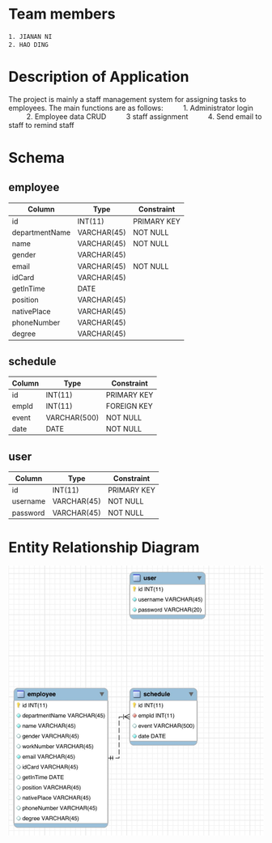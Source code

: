 # Team members
    1. JIANAN NI
    2. HAO DING

# Description of Application
The project is mainly a staff management system for assigning tasks to employees. The main functions are as follows:
         1. Administrator login
         2. Employee data CRUD
         3 staff assignment
         4. Send email to staff to remind staff

# Schema
## employee
Column | Type | Constraint
---|---|---
id | INT(11) | PRIMARY KEY
departmentName | VARCHAR(45) | NOT NULL
name | VARCHAR(45) | NOT NULL
gender | VARCHAR(45) |
email | VARCHAR(45) | NOT NULL
idCard | VARCHAR(45) |
getInTime | DATE |
position | VARCHAR(45) |
nativePlace | VARCHAR(45) |
phoneNumber | VARCHAR(45) |
degree | VARCHAR(45) |

## schedule
Column | Type | Constraint
---|---|---
id | INT(11) | PRIMARY KEY
empId | INT(11) | FOREIGN KEY
event | VARCHAR(500) | NOT NULL
date | DATE | NOT NULL

## user
Column | Type | Constraint
---|---|---
id | INT(11) | PRIMARY KEY
username | VARCHAR(45) | NOT NULL
password | VARCHAR(45) | NOT NULL


# Entity Relationship Diagram
![image](ERD.png)